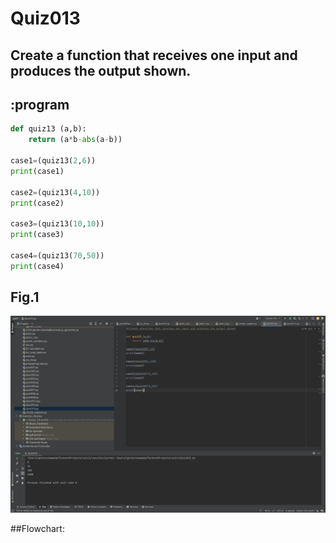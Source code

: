 # Quiz013

## Create a function that receives one input and produces the output shown.

## :program
```.py
def quiz13 (a,b):
    return (a*b-abs(a-b))

case1=(quiz13(2,6))
print(case1)

case2=(quiz13(4,10))
print(case2)

case3=(quiz13(10,10))
print(case3)

case4=(quiz13(70,50))
print(case4)

```

## Fig.1
![](quiz013.png)

##Flowchart:
![]()
